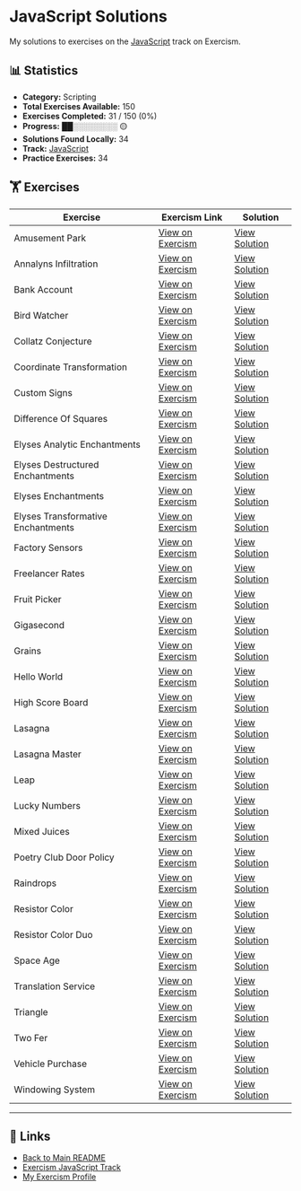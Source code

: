 # JavaScript Solutions

My solutions to exercises on the [JavaScript](https://exercism.org/tracks/javascript) track on Exercism.

## 📊 Statistics

- **Category:** Scripting
- **Total Exercises Available:** 150
- **Exercises Completed:** 31 / 150 (0%)
- **Progress:** ██░░░░░░░░ 🟡
- **Solutions Found Locally:** 34
- **Track:** [JavaScript](https://exercism.org/tracks/javascript)
- **Practice Exercises:** 34

## 🏋️ Exercises

| Exercise | Exercism Link | Solution |
|----------|---------------|----------|
| Amusement Park | [View on Exercism](https://exercism.org/tracks/javascript/exercises/amusement-park) | [View Solution](amusement-park/README.md) |
| Annalyns Infiltration | [View on Exercism](https://exercism.org/tracks/javascript/exercises/annalyns-infiltration) | [View Solution](annalyns-infiltration/README.md) |
| Bank Account | [View on Exercism](https://exercism.org/tracks/javascript/exercises/bank-account) | [View Solution](bank-account/README.md) |
| Bird Watcher | [View on Exercism](https://exercism.org/tracks/javascript/exercises/bird-watcher) | [View Solution](bird-watcher/README.md) |
| Collatz Conjecture | [View on Exercism](https://exercism.org/tracks/javascript/exercises/collatz-conjecture) | [View Solution](collatz-conjecture/README.md) |
| Coordinate Transformation | [View on Exercism](https://exercism.org/tracks/javascript/exercises/coordinate-transformation) | [View Solution](coordinate-transformation/README.md) |
| Custom Signs | [View on Exercism](https://exercism.org/tracks/javascript/exercises/custom-signs) | [View Solution](custom-signs/README.md) |
| Difference Of Squares | [View on Exercism](https://exercism.org/tracks/javascript/exercises/difference-of-squares) | [View Solution](difference-of-squares/README.md) |
| Elyses Analytic Enchantments | [View on Exercism](https://exercism.org/tracks/javascript/exercises/elyses-analytic-enchantments) | [View Solution](elyses-analytic-enchantments/README.md) |
| Elyses Destructured Enchantments | [View on Exercism](https://exercism.org/tracks/javascript/exercises/elyses-destructured-enchantments) | [View Solution](elyses-destructured-enchantments/README.md) |
| Elyses Enchantments | [View on Exercism](https://exercism.org/tracks/javascript/exercises/elyses-enchantments) | [View Solution](elyses-enchantments/README.md) |
| Elyses Transformative Enchantments | [View on Exercism](https://exercism.org/tracks/javascript/exercises/elyses-transformative-enchantments) | [View Solution](elyses-transformative-enchantments/README.md) |
| Factory Sensors | [View on Exercism](https://exercism.org/tracks/javascript/exercises/factory-sensors) | [View Solution](factory-sensors/README.md) |
| Freelancer Rates | [View on Exercism](https://exercism.org/tracks/javascript/exercises/freelancer-rates) | [View Solution](freelancer-rates/README.md) |
| Fruit Picker | [View on Exercism](https://exercism.org/tracks/javascript/exercises/fruit-picker) | [View Solution](fruit-picker/README.md) |
| Gigasecond | [View on Exercism](https://exercism.org/tracks/javascript/exercises/gigasecond) | [View Solution](gigasecond/README.md) |
| Grains | [View on Exercism](https://exercism.org/tracks/javascript/exercises/grains) | [View Solution](grains/README.md) |
| Hello World | [View on Exercism](https://exercism.org/tracks/javascript/exercises/hello-world) | [View Solution](hello-world/README.md) |
| High Score Board | [View on Exercism](https://exercism.org/tracks/javascript/exercises/high-score-board) | [View Solution](high-score-board/README.md) |
| Lasagna | [View on Exercism](https://exercism.org/tracks/javascript/exercises/lasagna) | [View Solution](lasagna/README.md) |
| Lasagna Master | [View on Exercism](https://exercism.org/tracks/javascript/exercises/lasagna-master) | [View Solution](lasagna-master/README.md) |
| Leap | [View on Exercism](https://exercism.org/tracks/javascript/exercises/leap) | [View Solution](leap/README.md) |
| Lucky Numbers | [View on Exercism](https://exercism.org/tracks/javascript/exercises/lucky-numbers) | [View Solution](lucky-numbers/README.md) |
| Mixed Juices | [View on Exercism](https://exercism.org/tracks/javascript/exercises/mixed-juices) | [View Solution](mixed-juices/README.md) |
| Poetry Club Door Policy | [View on Exercism](https://exercism.org/tracks/javascript/exercises/poetry-club-door-policy) | [View Solution](poetry-club-door-policy/README.md) |
| Raindrops | [View on Exercism](https://exercism.org/tracks/javascript/exercises/raindrops) | [View Solution](raindrops/README.md) |
| Resistor Color | [View on Exercism](https://exercism.org/tracks/javascript/exercises/resistor-color) | [View Solution](resistor-color/README.md) |
| Resistor Color Duo | [View on Exercism](https://exercism.org/tracks/javascript/exercises/resistor-color-duo) | [View Solution](resistor-color-duo/README.md) |
| Space Age | [View on Exercism](https://exercism.org/tracks/javascript/exercises/space-age) | [View Solution](space-age/README.md) |
| Translation Service | [View on Exercism](https://exercism.org/tracks/javascript/exercises/translation-service) | [View Solution](translation-service/README.md) |
| Triangle | [View on Exercism](https://exercism.org/tracks/javascript/exercises/triangle) | [View Solution](triangle/README.md) |
| Two Fer | [View on Exercism](https://exercism.org/tracks/javascript/exercises/two-fer) | [View Solution](two-fer/README.md) |
| Vehicle Purchase | [View on Exercism](https://exercism.org/tracks/javascript/exercises/vehicle-purchase) | [View Solution](vehicle-purchase/README.md) |
| Windowing System | [View on Exercism](https://exercism.org/tracks/javascript/exercises/windowing-system) | [View Solution](windowing-system/README.md) |

---

## 🔗 Links

- [Back to Main README](../README.md)
- [Exercism JavaScript Track](https://exercism.org/tracks/javascript)
- [My Exercism Profile](https://exercism.org/profiles/princemuel)
